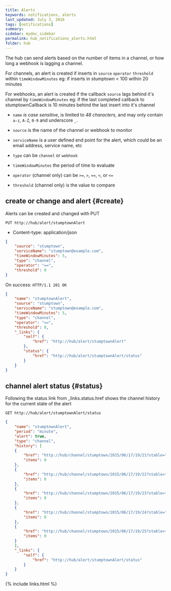 ```yaml
---
title: Alerts
keywords: notifications, alerts
last_updated: July 3, 2016
tags: [notifications]
summary: 
sidebar: mydoc_sidebar
permalink: hub_notifications_alerts.html
folder: hub
---
```



The hub can send alerts based on the number of items in a channel, or how long a webhook is lagging a channel.

For channels, an alert is created if inserts in `source` `operator` `threshold` within `timeWindowMinutes`
eg: if inserts in stumptown <  100 within 20 minutes

For webhooks, an alert is created if the callback `source` lags behind it's channel by `timeWindowMinutes`
eg: if the last completed callback to stumptownCallback is 10 minutes behind the last insert into it's channel

* `name` _is case sensitive_, is limited to _48 characters_, and may only contain `a-z`, `A-Z`, `0-9` and underscore `_`.

* `source` is the name of the channel or webhook to monitor

* `serviceName` is a user defined end point for the alert, which could be an email address, service name, etc

* `type` can be `channel` or `webhook`

* `timeWindowMinutes` the period of time to evaluate

* `operator` (channel only) can be `>=`, `>`, `==`, `<`, or `<=`

* `threshold` (channel only) is the value to compare

## create or change and alert {#create}

Alerts can be created and changed with PUT 

`PUT http://hub/alert/stumptownAlert`

* Content-type: application/json

```json
{
    "source": "stumptown",
    "serviceName": "stumptown@example.com",
    "timeWindowMinutes": 5,
    "type": "channel",
    "operator": "==",
    "threshold": 0
}
```

On success:  `HTTP/1.1 201 OK`

```json
{
    "name": "stumptownAlert",
    "source": "stumptown",
    "serviceName": "stumptown@example.com",
    "timeWindowMinutes": 5,
    "type": "channel",
    "operator": "==",
    "threshold": 0,
    "_links": {
        "self": {
            "href": "http://hub/alert/stumptownAlert"
        },
        "status": {
            "href": "http://hub/alert/stumptownAlert/status"
        }
    }
}
```

## channel alert status {#status}

Following the status link from _links.status.href shows the channel history for the current state of the alert

`GET http://hub/alert/stumptownAlert/status`

```json
{
    "name": "stumptownAlert",
    "period": "minute",
    "alert": true,
    "type": "channel",
    "history": [
    {
        "href": "http://hub/channel/stumptown/2015/06/17/19/21?stable=true",
        "items": 0
    },
    {
        "href": "http://hub/channel/stumptown/2015/06/17/19/22?stable=true",
        "items": 0
    },
    {
        "href": "http://hub/channel/stumptown/2015/06/17/19/23?stable=true",
        "items": 0
    },
    {
        "href": "http://hub/channel/stumptown/2015/06/17/19/24?stable=true",
        "items": 0
    },
    {
        "href": "http://hub/channel/stumptown/2015/06/17/19/25?stable=true",
        "items": 0
    }
    ],
    "_links": {
        "self": {
            "href": "http://hub/alert/stumptownAlert/status"
        }
    }
}
```



{% include links.html %}